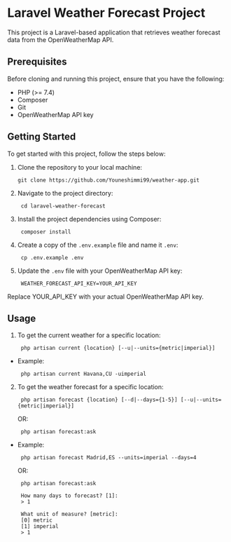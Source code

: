 # Laravel Weather Forecast Project

This project is a Laravel-based application that retrieves weather forecast data from the OpenWeatherMap API.

## Prerequisites

Before cloning and running this project, ensure that you have the following:

- PHP (>= 7.4)
- Composer
- Git
- OpenWeatherMap API key

## Getting Started

To get started with this project, follow the steps below:

1. Clone the repository to your local machine:
   ```shell
   git clone https://github.com/Youneshimmi99/weather-app.git
   ```

2. Navigate to the project directory:
   ```shell
    cd laravel-weather-forecast
   ```

3. Install the project dependencies using Composer:
   ```shell
    composer install
   ```

4. Create a copy of the `.env.example` file and name it `.env`:
   ```shell
    cp .env.example .env
   ```

5. Update the `.env` file with your OpenWeatherMap API key:
   ```shell
    WEATHER_FORECAST_API_KEY=YOUR_API_KEY
   ```
Replace YOUR_API_KEY with your actual OpenWeatherMap API key.

## Usage

1. To get the current weather for a specific location:
   ```shell
    php artisan current {location} [--u|--units={metric|imperial}]
   ```
* Example:
   ```shell
    php artisan current Havana,CU -uimperial    
   ```

2. To get the weather forecast for a specific location:
   ```shell
    php artisan forecast {location} [--d|--days={1-5}] [--u|--units={metric|imperial}]
   ```
   OR:
   ```shell
    php artisan forecast:ask
   ```
* Example:
   ```shell
    php artisan forecast Madrid,ES --units=imperial --days=4 
   ```
   OR:
   ```shell
    php artisan forecast:ask

    How many days to forecast? [1]:
    > 1

    What unit of measure? [metric]:
    [0] metric
    [1] imperial
    > 1
   ```